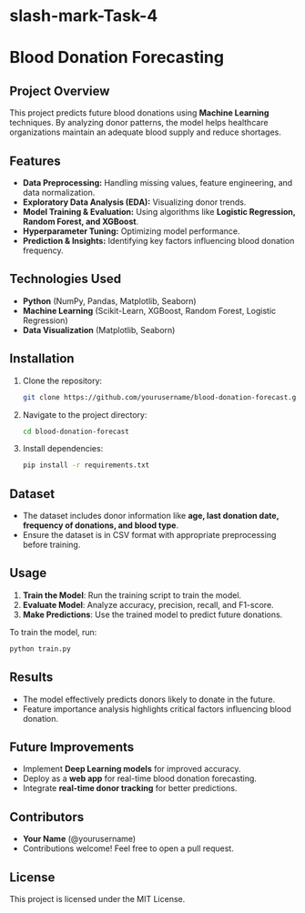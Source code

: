 # slash-mark-Task-4
# Blood Donation Forecasting

## Project Overview
This project predicts future blood donations using **Machine Learning** techniques. By analyzing donor patterns, the model helps healthcare organizations maintain an adequate blood supply and reduce shortages.

## Features
- **Data Preprocessing:** Handling missing values, feature engineering, and data normalization.
- **Exploratory Data Analysis (EDA):** Visualizing donor trends.
- **Model Training & Evaluation:** Using algorithms like **Logistic Regression, Random Forest, and XGBoost**.
- **Hyperparameter Tuning:** Optimizing model performance.
- **Prediction & Insights:** Identifying key factors influencing blood donation frequency.

## Technologies Used
- **Python** (NumPy, Pandas, Matplotlib, Seaborn)
- **Machine Learning** (Scikit-Learn, XGBoost, Random Forest, Logistic Regression)
- **Data Visualization** (Matplotlib, Seaborn)

## Installation
1. Clone the repository:
   ```sh
   git clone https://github.com/yourusername/blood-donation-forecast.git
   ```
2. Navigate to the project directory:
   ```sh
   cd blood-donation-forecast
   ```
3. Install dependencies:
   ```sh
   pip install -r requirements.txt
   ```

## Dataset
- The dataset includes donor information like **age, last donation date, frequency of donations, and blood type**.
- Ensure the dataset is in CSV format with appropriate preprocessing before training.

## Usage
1. **Train the Model**: Run the training script to train the model.
2. **Evaluate Model**: Analyze accuracy, precision, recall, and F1-score.
3. **Make Predictions**: Use the trained model to predict future donations.

To train the model, run:
```sh
python train.py
```

## Results
- The model effectively predicts donors likely to donate in the future.
- Feature importance analysis highlights critical factors influencing blood donation.

## Future Improvements
- Implement **Deep Learning models** for improved accuracy.
- Deploy as a **web app** for real-time blood donation forecasting.
- Integrate **real-time donor tracking** for better predictions.

## Contributors
- **Your Name** (@yourusername)
- Contributions welcome! Feel free to open a pull request.

## License
This project is licensed under the MIT License.

